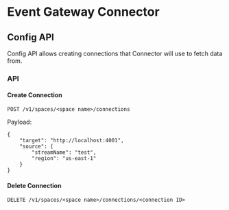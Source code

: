 # Event Gateway Connector

## Config API

Config API allows creating connections that Connector will use to fetch data from.

### API

#### Create Connection

`POST /v1/spaces/<space name>/connections`

Payload:
```
{
	"target": "http://localhost:4001",
	"source": {
		"streamName": "test",
		"region": "us-east-1"
	}
}
```

#### Delete Connection

`DELETE /v1/spaces/<space name>/connections/<connection ID>`